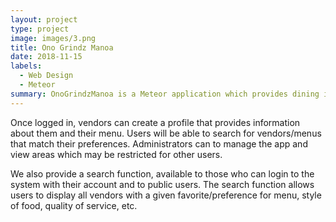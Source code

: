 ```yaml
---
layout: project
type: project
image: images/3.png
title: Ono Grindz Manoa
date: 2018-11-15
labels:
  - Web Design
  - Meteor
summary: OnoGrindzManoa is a Meteor application which provides dining information for the University of Hawaii community. Finding food on campus is a significant challenge, especially as there are so many options. OnoGrindzManoa enables users to find places to eat which match their preferences and facilitates a better dining experience for the UH Manoa commmunity. This page will be regularly updated with project information throughout the development process.
---
```


Once logged in, vendors can create a profile that provides information about them and their menu. Users will be able to search for vendors/menus that match their preferences. Administrators can to manage the app and view areas which may be restricted for other users.

We also provide a search function, available to those who can login to the system with their account and to public users. The search function allows users to display all vendors with a given favorite/preference for menu, style of food, quality of service, etc.
